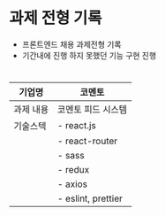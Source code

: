 # 과제 전형 기록

- 프론트엔드 채용 과제전형 기록
- 기간내에 진행 하지 못했던 기능 구현 진행

#

| 기업명    | 코멘토             |
| --------- | ------------------ |
| 과제 내용 | 코멘토 피드 시스템 |
| 기술스텍  | - react.js         |
|           | - react-router     |
|           | - sass             |
|           | - redux            |
|           | - axios            |
|           | - eslint, prettier |

